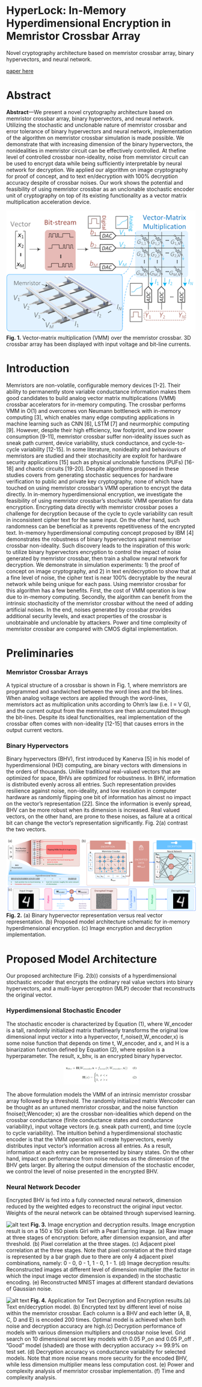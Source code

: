 # HyperLock:  In-Memory Hyperdimensional Encryption in Memristor Crossbar Array
Novel cryptography architecture based on memristor crossbar array, binary hypervectors, and neural network. 
 
[paper here](https://github.com/caixunshiren/hyperlock/blob/main/HYPERLOCK_blind_peer_reveiw_ver.pdf)
# Abstract
**Abstract**—We present a novel cryptography architecture based on memristor crossbar array, binary hypervectors, and neural network. Utilizing the stochastic and unclonable nature of memristor crossbar and error tolerance of binary hypervectors and neural network, implementation of the algorithm on memristor crossbar simulation is made possible. We demonstrate that with increasing dimension of the binary hypervectors, the nonidealities in memristor circuit can be effectively controlled. At thefine level of controlled crossbar non-ideality, noise from memristor circuit can be used to encrypt data while being sufficiently interpretable by neural network for decryption. We applied our algorithm on image cryptography for proof of concept, and to text en/decryption with 100% decryption accuracy despite of crossbar noises. Our work shows the potential and feasibility of using memristor crossbar as an unclonable stochastic encoder unit of cryptography on top of its existing functionality as a vector matrix multiplication acceleration device.

![alt text](https://github.com/caixunshiren/HyperLock/blob/main/figure/paper/Figure%201.png)
    **Fig. 1.**  Vector-matrix multiplication (VMM) over the memristor crossbar. 3D crossbar array has been displayed with input voltage and bit-line currents.

# Introduction
Memristors are non-volatile, configurable memory devices [1-2]. Their ability to permanently store variable conductance information makes them good candidates to build analog vector matrix multiplications (VMM) crossbar accelerators for in-memory computing. The crossbar performs VMM in O(1) and overcomes von Neumann bottleneck with in-memory computing [3], which enables many edge computing applications in machine learning such as CNN [6], LSTM [7] and neurmorphic computing [9]. However, despite their high efficiency, low footprint, and low power consumption [9-11], memristor crossbar suffer non-ideality issues such as sneak path current, device variability, stuck conductance, and cycle-to-cycle variability [12-15]. In some literature, nonideality and behaviours of memristors are studied and their stochasiticity are exploit for hardware security applications [15] such as physical unclonable functions (PUFs) [16-18] and chaotic circuits [19-20]. Despite algorithms proposed in these studies covers from generating stochastic sequences for hardware verification to public and private key cryptography, none of which have touched on using memristor crossbar’s VMM operation to encrypt the data directly. In in-memory hyperdimensional encryption, we investigate the feasibility of using memristor crossbar’s stochastic VMM operation for data encryption. Encrypting data directly with memristor crossbar poses a challenge for decryption because of the cycle to cycle variability can result in inconsistent cipher text for the same input. On the other hand, such randomness can be beneficial as it prevents repetitiveness of the encrypted text. In-memory hyperdimensional computing concept proposed by IBM [4] demonstrates the robustness of binary hypervectors against memrisor crossbar non-ideality. Such discovery leads to the inspiration of this work: to utilize binary hypervectors encryption to control the impact of noise generated by memristor crossbar, then train a shallow neural network for decryption. We demonstrate in simulation experiments: 1) the proof of concept on image cryptography, and 2) in text en/decryption to show that at a fine level of noise, the cipher text is near 100% decryptable by the neural network while being unique for each pass. Using memristor crossbar for this algorithm has a few benefits. First, the cost of VMM operation is low due to in-memory computing. Secondly, the algorithm can benefit from the intrinsic stochasticity of the memristor crossbar without the need of adding artificial noises. In the end, noises generated by crossbar provides additional security levels, and exact properties of the crossbar is unobtainable and unclonable by attackers. Power and time complexity of memristor crossbar are compared with CMOS digital implementation.

# Preliminaries
### Memristor Crossbar Arrays
A typical structure of a crossbar is shown in Fig. 1, where memristors are programmed and sandwiched between the word lines and the bit-lines. When analog voltage vectors are applied through the word-lines, memristors act as multiplication units according to Ohm’s law (i.e. I = V G), and the current output from the memristors are then accumulated through the bit-lines. Despite its ideal functionalities, real implementation of the crossbar often comes with non-ideality [12-15] that causes errors in the output current vectors.
### Binary Hypervectors
Binary hypervectors (BHV), first introduced by Kanerva [5] in his model of hyperdimensional (HD) computing, are binary vectors with dimensions in the orders of thousands. Unlike traditional real-valued vectors that are optimized for space, BHVs are optimized for robustness. In BHV, information is distributed evenly across all entries. Such representation provides resilience against noise, non-ideality, and low resolution in computer hardware as randomly flipping one bit of information has almost no impact on the vector’s representation [22]. Since the information is evenly spread, BHV can be more robust when its dimension is increased. Real valued vectors, on the other hand, are prone to these noises, as failure at a critical bit can change the vector’s representation significantly. Fig. 2(a) contrast the two vectors.

![alt text](https://github.com/caixunshiren/HyperLock/blob/main/figure/paper/Figure%202.png)
    **Fig. 2.**  (a) Binary hypervector representation versus real vector representation. (b) Proposed model architecture schematic for in-memory hyperdimensional encryption. (c) Image encryption and decryption implementation.
# Proposed Model Architecture
Our proposed architecture (Fig. 2(b)) consists of a hyperdimensional stochastic encoder that encrypts the ordinary real value vectors into binary hypervectors, and a multi-layer perceptron (MLP) decoder that reconstructs the original vector.
### Hyperdimensional Stochastic Encoder
The stochastic encoder is characterized by Equation (1), where W_encoder is a tall, randomly initialized matrix thatlinearly transforms the original low dimensional input vector x into a hypervector, f_noise(t,W_encoder,x) is some noise function that depends on time t, W_encoder, and x, and H is a binarization function defined by Equation (2), where epsilon is a hyperparameter. The result, x_bhv, is an encrypted binary hypervector.
<p align="center">
  <img width="200" src="https://github.com/caixunshiren/HyperLock/blob/main/figure/paper/eq12.png" alt="Equation (1) & (2)">
</p>
The above formulation models the VMM of an intrinsic memristor crossbar array followed by a threshold. The randomly initialized matrix Wencoder can be thought as an untuned memristor crossbar, and the noise function fnoise(t;Wencoder; x) are the crossbar non-idealities which depend on the crossbar conductance (finite conductance states and conductance variability), input voltage vectors (e.g. sneak path current), and time (cycle to cycle variability).
The intuition behind a hyperdimensional stochastic encoder is that the VMM operation will create hypervectors, evenly distributes input vector’s information across all entries. As a result, information at each entry can be represented by binary states. On the other hand, impact on performance from noise reduces as the dimension of the BHV gets larger. By altering the output dimension of the stochastic encoder, we control the level of noise presented in the encrypted BHV.

### Neural Network Decoder
Encrypted BHV is fed into a fully connected neural network, dimension reduced by the weighted edges to reconstruct the original input vector. Weights of the neural network can be obtained through supervised learning.
    
    
![alt text](https://github.com/caixunshiren/HyperLock/blob/main/figure/paper/Figure%203.png)
    **Fig. 3.**  Image encryption and decryption results. Image encryption result is on a 150 x 150 pixels Girl with a Pearl Earring image. (a) Raw image at three stages of encryption: before, after dimension expansion, and after threshold. (b) Pixel correlation at the three stages. (c) Adjacent pixel correlation at the three stages. Note that pixel correlation at the third stage is represented by a bar graph due to there are only 4 adjacent pixel combinations, namely: 0 - 0, 0 - 1, 1 - 0, 1 - 1. (d) Image decryption results: Reconstructed images at different level of dimension multiplier (the factor in which the input image vector dimension is expanded) in the stochastic encoding. (e) Reconstructed MNIST images at different standard deviations of Gaussian noise.
    
![alt text](https://github.com/caixunshiren/HyperLock/blob/main/figure/paper/Figure%204.png)
    **Fig. 4.**  Application for Text Decryption and Encryption results.(a) Text en/decryption model. (b) Encrypted text by different level of noise within the memristor crossbar. Each column is a BHV and each letter (A, B, C, D and E) is encoded 200 times. Optimal model is achieved when both noise and decryption accuracy are high.(c) Decryption performance of models with various dimension multipliers and crossbar noise level. Grid search on 10 dimensional secret key models with 0.05 P_on and 0.05 P_off . ”Good” model (shaded) are those with decryption accuracy >= 99.9% on test set. (d) Decryption accuracy vs conductance variability for selected models. Note that more noise means more security for the encoded BHV, while less dimension multiplier means less computation cost. (e) Power and complexity analysis of memristor crossbar implementation. (f) Time and complexity analysis.
